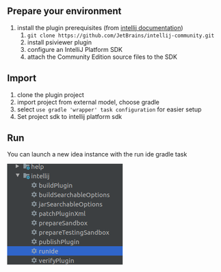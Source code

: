 ## Prepare your environment

1. install the plugin prerequisites (from [intellij documentation](http://www.jetbrains.org/intellij/sdk/docs/tutorials/custom_language_support/prerequisites.html))
   1. `git clone https://github.com/JetBrains/intellij-community.git`
   1. install psiviewer plugin
   1. configure an IntelliJ Platform SDK
   1. attach the Community Edition source files to the SDK

## Import

1. clone the plugin project
1. import project from external model, choose gradle
1. select ```use gradle 'wrapper' task configuration``` for easier setup
1. Set project sdk to intellij platform sdk

## Run

You can launch a new idea instance with the run ide gradle task

![](img/run_ide.png)
